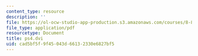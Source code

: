 ```yaml
---
content_type: resource
description: ''
file: https://ol-ocw-studio-app-production.s3.amazonaws.com/courses/8-821-string-theory-and-holographic-duality-fall-2014/cad5bf5f9f45043d66132330e6827bf5_MIT8_821F14_pset4.pdf
file_type: application/pdf
resourcetype: Document
title: ps4.dvi
uid: cad5bf5f-9f45-043d-6613-2330e6827bf5
---
```

